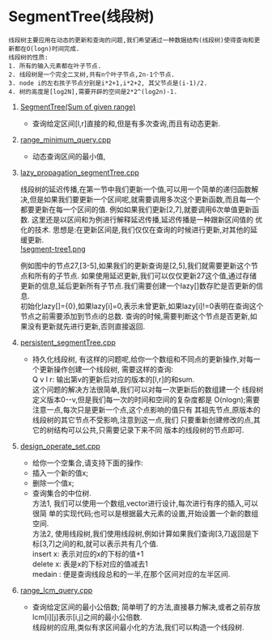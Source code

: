 # SegmentTree(线段树)
    线段树主要应用在动态的更新和查询的问题,我们希望通过一种数据结构(线段树)使得查询和更新都在O(logn)时间完成.
    线段树的性质:
    1. 所有的输入元素都在叶子节点.
    2. 线段树是一个完全二叉树,共有n个叶子节点,2n-1个节点.
    3. node i的左右孩子节点分别是i*2+1,i*2+2, 其父节点是(i-1)/2.
    4. 树的高度是[log2N],需要开辟的空间是2*2^(log2n)-1.       

1. [SegmentTree(Sum of given range)](./sum_of_given_range.cpp)
    
    + 查询给定区间[l,r]直接的和,但是有多次查询,而且有动态更新.

2. [range_minimum_query.cpp](./range_minimum_query.cpp)

    + 动态查询区间的最小值,


 3. [lazy_propagation_segmentTree.cpp](./lazy_propagation_segmentTree.cpp)
    
    线段树的延迟传播,在第一节中我们更新一个值,可以用一个简单的递归函数解决,但是如果我们要更新一个区间呢,就需要调用多次这个更新函数,而且每一个都要更新在每一个区间的值.
    例如如果我们更新[2,7],就要调用6次单值更新函数.
    这里还是以区间和为例进行解释延迟传播,延迟传播是一种跟新区间值的
    优化的技术.
    思想是:在更新区间是,我们仅仅在查询的时候进行更新,对其他的延缓更新.     
    [!segment-tree1.png](../assert/segment-tree1.png)
    
    例如图中的节点27,[3-5],如果我们的更新查询是[2,5],我们就需要更新这个节点和所有的子节点.
    如果使用延迟更新,我们可以仅仅更新27这个值,通过存储更新的信息,延后更新所有子节点.我们需要创建一个lazy[]数存贮是否更新的信息.  
    初始化lazy[]={0},如果lazy[i]=0,表示未曾更新,如果lazy[i]!=0表明在查询这个节点之前需要添加到节点i的总数.
    查询的时候,需要判断这个节点是否更新,如果没有更新就先进行更新,否则直接返回.

4. [persistent_segmentTree.cpp](./persistent_segmentTree.cpp)
    
    + 持久化线段树,
    有这样的问题呢,给你一个数组和不同点的更新操作,对每一个更新操作创建一个线段树,
    需要这样的查询:    
        Q v l r: 输出第v的更新后对应的版本的[l,r]的和sum.      
    这个问题的解决方法很简单,我们可以对每一次更新后的数组建一个
    线段树定义版本0--v,但是我们每一次的时间和空间的复杂度都是
    O(nlogn);需要注意一点,每次只是更新一个点,这个点影响的值只有
    其祖先节点,原版本的线段树的其它节点不受影响,注意到这一点,我们
    只要重新创建修改的点,其它的树结构可以公共,只需要记录下来不同
    版本的线段树的节点即可.
5. [design_operate_set.cpp](./design_operate_set.cpp)
    
    + 给你一个空集合,请支持下面的操作:
    * 插入一个新的值x; 
    * 删除一个值x; 
    * 查询集合的中位树.     
    方法1,
    我们可以使用一个数组,vector进行设计,每次进行有序的插入,可以很简
    单的实现代码;也可以是根据最大元素的设置,开始设置一个新的数组空间.  
    方法2,
    使用线段树,我们使用线段树,例如计算如果我们查询[3,7]返回是下标[3,7]之间的和,就可以表示共有几个值.     
    insert x: 表示对应的x的下标的值+1     
    delete x: 表是x的下标对应的值减去1     
    medain : 便是查询线段总和的一半,在那个区间对应的左半区间.
6. [range_lcm_query.cpp](./range_lcm_query.cpp)

    + 查询给定区间的最小公倍数;
    简单明了的方法,直接暴力解决,或者之前存放lcm[i][j]表示[i,j]之间的最小公倍数.      
    线段树的应用,类似有求区间最小化的方法,我们可以构造一个线段树.







    

